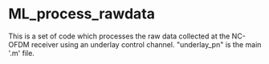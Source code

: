 # ML_process_rawdata
This is a set of code which processes the raw data collected at the NC-OFDM receiver using an underlay control channel.
"underlay_pn" is the main '.m' file.
